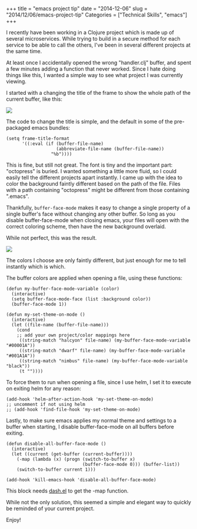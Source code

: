 +++
title = "emacs project tip"
date = "2014-12-06"
slug = "2014/12/06/emacs-project-tip"
Categories = ["Technical Skills", "emacs"]
+++

I recently have been working in a Clojure project which is made up of
several microservices. While trying to build in a secure method for
each service to be able to call the others, I've been in several
different projects at the same time.

At least once I accidentally opened the wrong "handler.clj" buffer,
and spent a few minutes adding a function that never worked. Since I
hate doing things like this, I wanted a simple way to see what project
I was currently viewing.

I started with a changing the title of the frame to show the whole
path of the current buffer, like this:

<img src="/images/title.png"></img>

The code to change the title is simple, and the default in some of the
pre-packaged emacs bundles:

``` common-lisp
(setq frame-title-format
      '((:eval (if (buffer-file-name)
                   (abbreviate-file-name (buffer-file-name))
                 "%b"))))
```

This is fine, but still not great. The font is tiny and the important
part: "octopress" is buried. I wanted something a little more fluid,
so I could easily tell the different projects apart instantly. I came
up with the idea to color the background faintly different based on
the path of the file. Files with a path containing "octopress" might
be different from those containing ".emacs".

Thankfully, ```buffer-face-mode``` makes it easy to change a single
property of a single buffer's face without changing any other
buffer. So long as you disable buffer-face-mode when closing emacs,
your files will open with the correct coloring scheme, then have the
new background overlaid.

While not perfect, this was the result.

<img src="/images/colors.png"></img>

The colors I choose are only faintly different, but just enough for me
to tell instantly which is which.

The buffer colors are applied when opening a file, using these
functions:

``` common-lisp
(defun my-buffer-face-mode-variable (color)
  (interactive)
  (setq buffer-face-mode-face (list :background color))
  (buffer-face-mode 1))

(defun my-set-theme-on-mode ()
  (interactive)
  (let ((file-name (buffer-file-name)))
    (cond
    ;; add your own project/color mappings here
     ((string-match "halcyon" file-name) (my-buffer-face-mode-variable "#00001A"))
     ((string-match "dwarf" file-name) (my-buffer-face-mode-variable "#001A1A"))
     ((string-match "nimbus" file-name) (my-buffer-face-mode-variable "black"))
     (t ""))))
```

To force them to run when opening a file, since I use helm, I set it
to execute on exiting helm for any reason:

``` common-lisp
(add-hook 'helm-after-action-hook 'my-set-theme-on-mode)
;; uncomment if not using helm
;; (add-hook 'find-file-hook 'my-set-theme-on-mode)
```

Lastly, to make sure emacs applies my normal theme and settings to a
buffer when starting, I disable buffer-face-mode on all buffers before
exiting.


``` common-lisp
(defun disable-all-buffer-face-mode ()
  (interactive)
  (let ((current (get-buffer (current-buffer))))
    (-map (lambda (x) (progn (switch-to-buffer x)
                             (buffer-face-mode 0))) (buffer-list))
    (switch-to-buffer current 1)))

(add-hook 'kill-emacs-hook 'disable-all-buffer-face-mode)
```

This block needs [dash.el](https://github.com/magnars/dash.el) to get
the -map function.

While not the only solution, this seemed a simple and elegant way to
quickly be reminded of your current project.

Enjoy!
